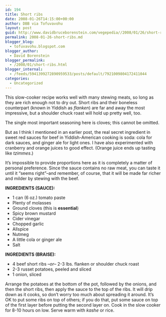 ```yaml
---
id: 194
title: Short ribs
date: 2008-01-26T14:15:00+00:00
author: DBB via Tofuvavohu
layout: post
guid: http://www.davidbruceborenstein.com/vegepedia//2008/01/26/short-ribs/
permalink: 2008-01-26-short-ribs.md
blogger_blog:
  - tofuvavohu.blogspot.com
blogger_author:
  - David Borenstein
blogger_permalink:
  - /2008/01/short-ribs.html
blogger_internal:
  - /feeds/5941399272890959533/posts/default/7921009804172411044
categories:
  - Uncategorized
---
```

This slow-cooker recipe works well with many stewing meats, so long as they are rich enough not to dry out. Short ribs and their boneless counterpart (known in Yiddish as <span style="font-style: italic;">flanken</span>) are far and away the most impressive, but a shoulder chuck roast will hold up pretty well, too.

The single most important seasoning here is cloves; this cannot be omitted.

But as I think I mentioned in an earlier post, the real secret ingredient in sweet red sauces for beef in Yiddish-American cooking is soda: cola for dark sauces, and ginger ale for light ones. I have also experimented with cranberry and orange juices to good effect. (Orange juice ends up tasting like <span style="font-style: italic;">tzimmes</span>.)

It&#8217;s impossible to provide proportions here as it is completely a matter of personal preference. Since the sauce contains no raw meat, you can taste it until it &#8220;seems right&#8221;&#8211;and remember, of course, that it will be made far richer and milder by stewing with the beef.

<span style="font-weight: bold;">INGREDIENTS (SAUCE):<br /></span> 

  * 1 can (6 oz.) tomato paste 
  * Plenty of molasses
  * Ground cloves (this is <span style="font-weight: bold;">essential</span>)
  * Spicy brown mustard 
  * Cider vinegar 
  * Chopped garlic 
  * Allspice 
  * Nutmeg 
  * A little cola or ginger ale 
  * Salt 

<span style="font-weight: bold;">INGREDIENTS (BRAISE):<br /></span> 

  * 4 beef short ribs <span style="font-style: italic;">&#8211;or&#8211;</span> 2-3 lbs. flanken or shoulder chuck roast
  * 2-3 russet potatoes, peeled and sliced
  * 1 onion, sliced

Arrange the potatoes at the bottom of the pot, followed by the onions, and then the short ribs, then apply the sauce to the top of the ribs. It will drip down as it cooks, so don&#8217;t worry too much about spreading it around. It&#8217;s OK to put some ribs on top of others; if you do that, put some sauce on top of the first layer before putting the second layer on. Cook in the slow cooker for 8-10 hours on low. Serve warm with <span style="font-style: italic;">kashe</span> or rice.